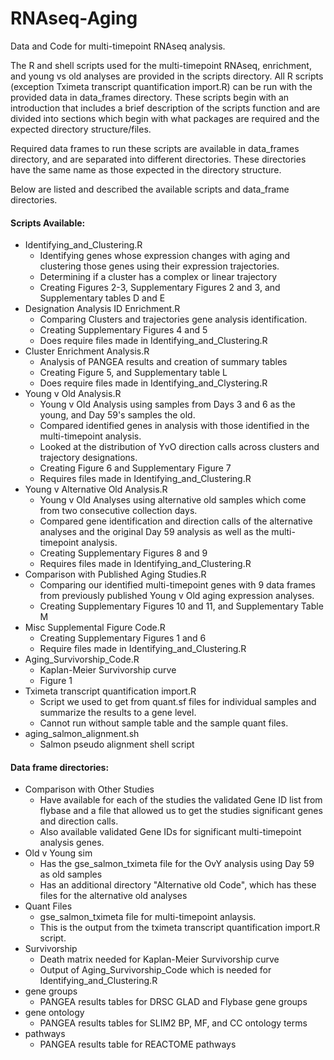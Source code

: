 # RNAseq-Aging

Data and Code for multi-timepoint RNAseq analysis. 

The R and shell scripts used for the multi-timepoint RNAseq, enrichment, and young vs old analyses are provided in the scripts directory. 
All R scripts (exception Tximeta transcript quantification import.R) can be run with the provided data in data_frames directory.
These scripts begin with an introduction that includes a brief description of the scripts function and are divided into sections which begin 
with what packages are required and the expected directory structure/files. 

Required data frames to run these scripts are available in data_frames directory, and 
are separated into different directories. These directories have the same name as those
expected in the directory structure. 

Below are listed and described the available scripts and data_frame directories. 

#### Scripts Available:

* Identifying_and_Clustering.R
  * Identifying genes whose expression changes with aging and clustering those
  genes using their expression trajectories.
  * Determining if a cluster has a complex or linear trajectory
  * Creating Figures 2-3, Supplementary Figures 2 and 3, and Supplementary tables D and E
* Designation Analysis ID Enrichment.R
  * Comparing Clusters and trajectories gene analysis identification.
  * Creating Supplementary Figures 4 and 5
  * Does require files made in Identifying_and_Clustering.R
* Cluster Enrichment Analysis.R
  * Analysis of PANGEA results and creation of summary tables
  * Creating Figure 5, and Supplementary table L
  * Does require files made in Identifying_and_Clystering.R
* Young v Old Analysis.R
  * Young v Old Analysis using samples from Days 3 and 6 as the young, and Day 59's samples the old.
  * Compared identified genes in analysis with those identified in the multi-timepoint analysis. 
  * Looked at the distribution of YvO direction calls across clusters and trajectory designations.
  * Creating Figure 6 and Supplementary Figure 7
  * Requires files made in Identifying_and_Clustering.R
* Young v Alternative Old Analysis.R
  * Young v Old Analyses using alternative old samples which come from two consecutive collection days.
  * Compared gene identification and direction calls of the alternative analyses and the original
  Day 59 analysis as well as the multi-timepoint analysis.
  * Creating Supplementary Figures 8 and 9
  * Requires files made in Identifying_and_Clustering.R
* Comparison with Published Aging Studies.R
  * Comparing our identified multi-timepoint genes with 9 data frames from previously published Young v Old aging expression analyses. 
  * Creating Supplementary Figures 10 and 11, and Supplementary Table M
* Misc Supplemental Figure Code.R
  * Creating Supplementary Figures 1 and 6
  * Require files made in Identifying_and_Clustering.R
* Aging_Survivorship_Code.R
  * Kaplan-Meier Survivorship curve
  * Figure 1
* Tximeta transcript quantification import.R
  * Script we used to get from quant.sf files for individual samples and
  summarize the results to a gene level.
  * Cannot run without sample table and the sample quant files.
* aging_salmon_alignment.sh
  * Salmon pseudo alignment shell script 
  
#### Data frame directories:

* Comparison with Other Studies
  * Have available for each of the studies the validated Gene ID list from flybase and
  a file that allowed us to get the studies significant genes and direction calls.
  * Also available validated Gene IDs for significant multi-timepoint analysis genes. 
* Old v Young sim
  * Has the gse_salmon_tximeta file for the OvY analysis using Day 59 as old samples
  * Has an additional directory "Alternative old Code", which has these files for the 
  alternative old analyses
* Quant Files
  * gse_salmon_tximeta file for multi-timepoint anlaysis.
  * This is the output from the tximeta transcript quantification import.R script.
* Survivorship 
  * Death matrix needed for Kaplan-Meier Survivorship curve
  * Output of Aging_Survivorship_Code which is needed for Identifying_and_Clustering.R
* gene groups
  * PANGEA results tables for DRSC GLAD and Flybase gene groups
* gene ontology
  * PANGEA results tables for SLIM2 BP, MF, and CC ontology terms
* pathways
  * PANGEA results table for REACTOME pathways
